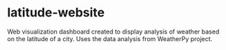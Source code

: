 # latitude-website

Web visualization dashboard created to display analysis of weather based on the latitude of a city. 
Uses the data analysis from WeatherPy project.
